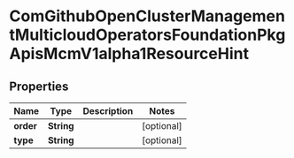 
# ComGithubOpenClusterManagementMulticloudOperatorsFoundationPkgApisMcmV1alpha1ResourceHint

## Properties
Name | Type | Description | Notes
------------ | ------------- | ------------- | -------------
**order** | **String** |  |  [optional]
**type** | **String** |  |  [optional]



